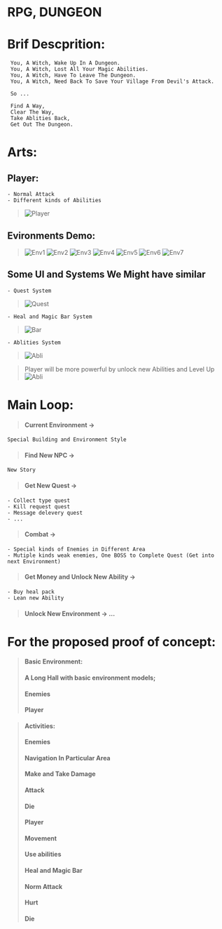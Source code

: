# RPG, DUNGEON

# Brif Descprition:
	 You, A Witch, Wake Up In A Dungeon.
	 You, A Witch, Lost All Your Magic Abilities.
	 You, A Witch, Have To Leave The Dungeon.
	 You, A Witch, Need Back To Save Your Village From Devil's Attack.

	 So ...

	 Find A Way, 
	 Clear The Way,
	 Take Ablities Back,
	 Get Out The Dungeon.



# Arts:
## Player:
	- Normal Attack
	- Different kinds of Abilities
> ![Player](https://github.com/SparklesCN/Unity_Dungeon_And_Brave/blob/master/proposal/images/showPlayer.gif)

## Evironments Demo:
> ![Env1](https://github.com/SparklesCN/Unity_Dungeon_And_Brave/blob/master/proposal/images/showEnv1.gif)
> ![Env2](https://github.com/SparklesCN/Unity_Dungeon_And_Brave/blob/master/proposal/images/showEnv2.gif)
> ![Env3](https://github.com/SparklesCN/Unity_Dungeon_And_Brave/blob/master/proposal/images/showEnv3.gif)
> ![Env4](https://github.com/SparklesCN/Unity_Dungeon_And_Brave/blob/master/proposal/images/showEnv4.gif)
> ![Env5](https://github.com/SparklesCN/Unity_Dungeon_And_Brave/blob/master/proposal/images/showEnv5.gif)
> ![Env6](https://github.com/SparklesCN/Unity_Dungeon_And_Brave/blob/master/proposal/images/showEnv6.gif)
> ![Env7](https://github.com/SparklesCN/Unity_Dungeon_And_Brave/blob/master/proposal/images/showEnv7.gif)

## Some UI and Systems We Might have similar
	- Quest System
> ![Quest](https://github.com/SparklesCN/Unity_Dungeon_And_Brave/blob/master/proposal/images/quest.png)

	- Heal and Magic Bar System
> ![Bar](https://github.com/SparklesCN/Unity_Dungeon_And_Brave/blob/master/proposal/images/life_magic.png)

	- Ablities System
> ![Abli](https://github.com/SparklesCN/Unity_Dungeon_And_Brave/blob/master/proposal/images/ablity.png)

> Player will be more powerful by unlock new Abilities and Level Up
![Abli](https://github.com/SparklesCN/Unity_Dungeon_And_Brave/blob/master/proposal/images/levelUp.png)

# Main Loop:

>#### Current Environment -> 
	Special Building and Environment Style
>#### Find New NPC -> 
	New Story
>#### Get New Quest -> 
	- Collect type quest
	- Kill request quest
	- Message delevery quest
	- ...
>#### Combat -> 
	- Special kinds of Enemies in Different Area
	- Mutiple kinds weak enemies, One BOSS to Complete Quest (Get into next Environment)
>#### Get Money and Unlock New Ability -> 
	- Buy heal pack
	- Lean new Ability
>#### Unlock New Environment -> ...


# For the proposed proof of concept:

>#### Basic Environment:
>#### A Long Hall with basic environment models;
>#### Enemies
>#### Player

>#### Activities:
>#### Enemies
>#### Navigation In Particular Area
>#### Make and Take Damage
>#### Attack
>#### Die
>#### Player 
>#### Movement
>#### Use abilities
>#### Heal and Magic Bar
>#### Norm Attack
>#### Hurt
>#### Die
